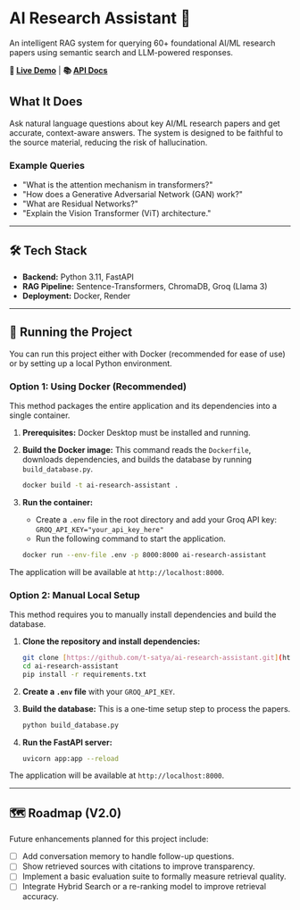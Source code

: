 # AI Research Assistant 🤖

An intelligent RAG system for querying 60+ foundational AI/ML research papers using semantic search and LLM-powered responses.

**🔗 [Live Demo](https://ai-research-assistant-m4y7.onrender.com/)** | **📚 [API Docs](https://ai-research-assistant-m4y7.onrender.com/docs)**

## What It Does
Ask natural language questions about key AI/ML research papers and get accurate, context-aware answers. The system is designed to be faithful to the source material, reducing the risk of hallucination.

### Example Queries
* "What is the attention mechanism in transformers?"
* "How does a Generative Adversarial Network (GAN) work?"
* "What are Residual Networks?"
* "Explain the Vision Transformer (ViT) architecture."

---

## 🛠️ Tech Stack
* **Backend:** Python 3.11, FastAPI
* **RAG Pipeline:** Sentence-Transformers, ChromaDB, Groq (Llama 3)
* **Deployment:** Docker, Render

---

## 🚀 Running the Project

You can run this project either with Docker (recommended for ease of use) or by setting up a local Python environment.

### Option 1: Using Docker (Recommended)
This method packages the entire application and its dependencies into a single container.

1.  **Prerequisites:** Docker Desktop must be installed and running.

2.  **Build the Docker image:** This command reads the `Dockerfile`, downloads dependencies, and builds the database by running `build_database.py`.
    ```bash
    docker build -t ai-research-assistant .
    ```

3.  **Run the container:**
    * Create a `.env` file in the root directory and add your Groq API key: `GROQ_API_KEY="your_api_key_here"`
    * Run the following command to start the application.
    ```bash
    docker run --env-file .env -p 8000:8000 ai-research-assistant
    ```
The application will be available at `http://localhost:8000`.

### Option 2: Manual Local Setup
This method requires you to manually install dependencies and build the database.

1.  **Clone the repository and install dependencies:**
    ```bash
    git clone [https://github.com/t-satya/ai-research-assistant.git](https://github.com/t-satya/ai-research-assistant.git)
    cd ai-research-assistant
    pip install -r requirements.txt
    ```

2.  **Create a `.env` file** with your `GROQ_API_KEY`.

3.  **Build the database:** This is a one-time setup step to process the papers.
    ```bash
    python build_database.py
    ```

4.  **Run the FastAPI server:**
    ```bash
    uvicorn app:app --reload
    ```
The application will be available at `http://localhost:8000`.

---

## 🗺️ Roadmap (V2.0)
Future enhancements planned for this project include:
- [ ] Add conversation memory to handle follow-up questions.
- [ ] Show retrieved sources with citations to improve transparency.
- [ ] Implement a basic evaluation suite to formally measure retrieval quality.
- [ ] Integrate Hybrid Search or a re-ranking model to improve retrieval accuracy.